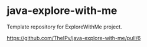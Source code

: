 # java-explore-with-me
Template repository for ExploreWithMe project.

https://github.com/TheIPv/java-explore-with-me/pull/6
